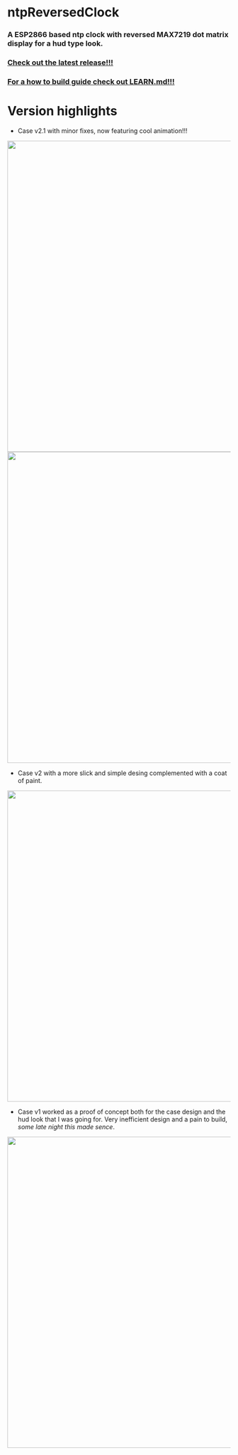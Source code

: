 # ntpReversedClock
### A ESP2866 based ntp clock with reversed MAX7219 dot matrix display for a hud type look.

### [Check out the latest release!!!](https://github.com/PureCilantro/ntpReversedClock/releases/latest)
### [For a how to build guide check out LEARN.md!!!](https://github.com/PureCilantro/ntpReversedClock/blob/main/LEARN.md)

# Version highlights

- Case v2.1 with minor fixes, now featuring cool animation!!!
<img src="https://github.com/PureCilantro/ntpReversedClock/assets/123120513/c706ec43-de60-4866-b4ce-219d069b69a9" width="700"/>
<img src="https://github.com/PureCilantro/ntpReversedClock/assets/123120513/edd6aed8-b24e-44c0-9eaf-c0ef4f760855" width="700"/><br>

- Case v2 with a more slick and simple desing complemented with a coat of paint.

<img src="https://github.com/PureCilantro/ntpReversedClock/assets/123120513/e5302309-8dd2-40dd-9889-268354ae9349" width="700"/><br>

- Case v1 worked as a proof of concept both for the case design and the hud look that I was going for. Very inefficient design and a pain to build, _some late night this made sence_.

<img src="https://github.com/PureCilantro/ntpReversedClock/assets/123120513/7ed34455-168d-49a8-a47a-88646a1f841a" width="700"/>
